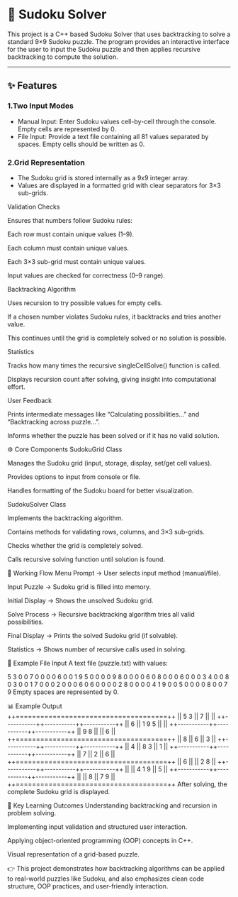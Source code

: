# 📌 Sudoku Solver
This project is a C++ based Sudoku Solver that uses backtracking to solve a standard 9×9 Sudoku puzzle. The program provides an interactive interface for the user to input the Sudoku puzzle and then applies recursive backtracking to compute the solution.

---

## ✨ Features
### 1.Two Input Modes
- Manual Input: Enter Sudoku values cell-by-cell through the console. Empty cells are represented by 0.
- File Input: Provide a text file containing all 81 values separated by spaces. Empty cells should be written as 0.

### 2.Grid Representation
- The Sudoku grid is stored internally as a 9x9 integer array.
- Values are displayed in a formatted grid with clear separators for 3×3 sub-grids.

Validation Checks

Ensures that numbers follow Sudoku rules:

Each row must contain unique values (1–9).

Each column must contain unique values.

Each 3×3 sub-grid must contain unique values.

Input values are checked for correctness (0–9 range).

Backtracking Algorithm

Uses recursion to try possible values for empty cells.

If a chosen number violates Sudoku rules, it backtracks and tries another value.

This continues until the grid is completely solved or no solution is possible.

Statistics

Tracks how many times the recursive singleCellSolve() function is called.

Displays recursion count after solving, giving insight into computational effort.

User Feedback

Prints intermediate messages like “Calculating possibilities...” and “Backtracking across puzzle...”.

Informs whether the puzzle has been solved or if it has no valid solution.

⚙️ Core Components
SudokuGrid Class

Manages the Sudoku grid (input, storage, display, set/get cell values).

Provides options to input from console or file.

Handles formatting of the Sudoku board for better visualization.

SudokuSolver Class

Implements the backtracking algorithm.

Contains methods for validating rows, columns, and 3×3 sub-grids.

Checks whether the grid is completely solved.

Calls recursive solving function until solution is found.

🚀 Working Flow
Menu Prompt → User selects input method (manual/file).

Input Puzzle → Sudoku grid is filled into memory.

Initial Display → Shows the unsolved Sudoku grid.

Solve Process → Recursive backtracking algorithm tries all valid possibilities.

Final Display → Prints the solved Sudoku grid (if solvable).

Statistics → Shows number of recursive calls used in solving.

📂 Example File Input
A text file (puzzle.txt) with values:

5 3 0 0 7 0 0 0 0
6 0 0 1 9 5 0 0 0
0 9 8 0 0 0 0 6 0
8 0 0 0 6 0 0 0 3
4 0 0 8 0 3 0 0 1
7 0 0 0 2 0 0 0 6
0 6 0 0 0 0 2 8 0
0 0 0 4 1 9 0 0 5
0 0 0 0 8 0 0 7 9
Empty spaces are represented by 0.

📊 Example Output
++=====================================++
|| 5  3     ||     7     ||             ||
++-----------++-----------++-----------++
|| 6         || 1  9  5   ||             ||
++-----------++-----------++-----------++
||    9  8   ||           ||     6       ||
++=====================================++
|| 8         ||     6     ||         3   ||
++-----------++-----------++-----------++
|| 4         || 8     3   ||         1   ||
++-----------++-----------++-----------++
|| 7         ||     2     ||         6   ||
++=====================================++
||    6      ||           || 2  8        ||
++-----------++-----------++-----------++
||           || 4  1  9   ||        5    ||
++-----------++-----------++-----------++
||           ||     8     ||     7  9    ||
++=====================================++
After solving, the complete Sudoku grid is displayed.

📌 Key Learning Outcomes
Understanding backtracking and recursion in problem solving.

Implementing input validation and structured user interaction.

Applying object-oriented programming (OOP) concepts in C++.

Visual representation of a grid-based puzzle.

👉 This project demonstrates how backtracking algorithms can be applied to real-world puzzles like Sudoku, and also emphasizes clean code structure, OOP practices, and user-friendly interaction.
